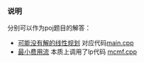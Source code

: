 ### 说明
分别可以作为poj题目的解答：
- [可能没有解的线性规划](http://algo4hw.openjudge.cn/lp2024/B/) 对应代码[main.cpp](./main.cpp)
- [最小费用流](http://algo4hw.openjudge.cn/lp2024/D/) 本质上调用了lp代码 [mcmf.cpp](./mcmf.cpp)
